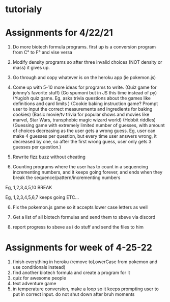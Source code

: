 # tutorialy

# Assignments for 4/22/21

1. Do more biotech formula programs. first up is a conversion program from C° to F° and vise versa

2. Modify density programs so after three invalid choices (NOT density or mass) it gives up.

3. Go through and copy whatever is on the heroku app (ie pokemon.js)

3. Come up with 5-10 more ideas for programs to write.
(Quiz game for johnny’s favorite stuff)
(Go spumoni but in JS this time instead of py)
(Yugioh quiz game. Eg, asks trivia questions about the games like definitions and card limits )
(Cookie baking instruction game? Prompt user to input the correct measurements and ingredients for baking cookies)
(Basic movie/tv trivia for popular shows and movies like marvel, Star Wars, transphobic magic wizard world)
(Hobbit riddles)
(Guessing game with extremely limited number of guesses, with amount of choices decreasing as the user gets a wrong guess. Eg, user can make 4 guesses per question, but every time user answers wrong, it decreased by one, so after the first wrong guess, user only gets 3 guesses per question.)

4. Rewrite fizz buzz without cheating

5. Counting programs where the user has to count in a sequencing incrementing numbers, and it keeps going forever, and ends when they break the sequence/pattern/incrementing numbers

Eg, 1,2,3,4,5,10 BREAK

Eg, 1,2,3,4,5,6,7 keeps going ETC…

6. Fix the pokemon.js game so it accepts lower case letters as well

7. Get a list of all biotech formulas and send them to sbeve via discord

8. report progress to sbeve as i do stuff and send the files to him

# Assignments for week of 4-25-22

1. finish everything in heroku (remove toLowerCase from pokemon and use conditionals instead)
2. find another biotech formula and create a program for it
3. quiz for awesome people
4. text adventure game
5. in temperature conversion, make a loop so it keeps prompting user to put in correct input. do not shut down after bruh moments